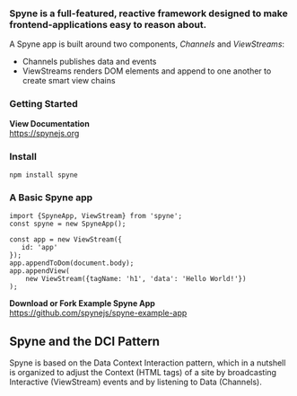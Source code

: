 ### Spyne is a full-featured, reactive framework designed to make frontend-applications easy to reason about.


A Spyne app is built around two components, *Channels* and *ViewStreams*:
* Channels publishes data and events
* ViewStreams renders DOM elements and append to one another to create smart view chains


### Getting Started ###
**View Documentation**<br/>
https://spynejs.org

### Install ###
```
npm install spyne
```
### A Basic Spyne app ###
```
import {SpyneApp, ViewStream} from 'spyne';
const spyne = new SpyneApp();

const app = new ViewStream({
   id: 'app'
});
app.appendToDom(document.body);
app.appendView(
    new ViewStream({tagName: 'h1', 'data': 'Hello World!'})
);

```

**Download or Fork Example Spyne App**<br/>
https://github.com/spynejs/spyne-example-app <br>


## Spyne and the DCI Pattern ##
Spyne is based on the Data Context Interaction pattern, which in a nutshell is organized to adjust the Context (HTML tags) of a site by broadcasting Interactive (ViewStream) events and  by listening to Data (Channels).


